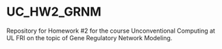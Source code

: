 # UC_HW2_GRNM
Repository for Homework #2 for the course Unconventional Computing at UL FRI on the topic of Gene Regulatory Network Modeling.
